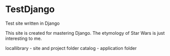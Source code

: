 # TestDjango
Test site written in Django

This site is created for mastering Django. The etymology of Star Wars is just interesting to me.

locallibrary - site and project folder
catalog - application folder
